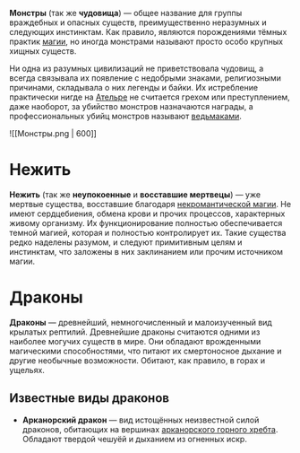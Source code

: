 **Монстры** (так же **чудовища**) — общее название для группы враждебных и опасных существ, преимущественно неразумных и следующих инстинктам. Как правило, являются порождениями тёмных практик [магии](Магия.md), но иногда монстрами называют просто особо крупных хищных существ.

Ни одна из разумных цивилизаций не приветствовала чудовищ, а всегда связывала их появление с недобрыми знаками, религиозными причинами, складывала о них легенды и байки. Их истребление практически нигде на [Ательре](Ательра) не считается грехом или преступлением, даже наоборот, за убийство монстров назначаются награды, а профессиональных убийц монстров называют [ведьмаками](Ведьмак.md).

![[Монстры.png | 600]]
# Нежить
**Нежить** (так же **неупокоенные** и  **восставшие мертвецы**) — уже мертвые существа, восставшие благодаря [некромантической магии](Магия##Некромантия). Не имеют сердцебиения, обмена крови и прочих процессов, характерных живому организму. Их функционирование полностью обеспечивается темной магией, которая и полностью контролирует их. Такие существа редко наделены разумом, и следуют примитивным целям и инстинктам, что заложены в них заклинанием или прочим источником магии.
# Драконы
**Драконы** — древнейший, немногочисленный и малоизученный вид крылатых рептилий. Древнейшие драконы считаются одними из наиболее могучих существ в мире. Они обладают врожденными магическими способностями, что питают их смертоносное дыхание и другие необычные возможности. Обитают, как правило, в горах и ущельях. 
## Известные виды драконов
- **Арканорский дракон** — вид истощённых неизвестной силой драконов, обитающих на вершинах [арканорского горного хребта](Арканорский%20горный%20хребет). Обладают твердой чешуёй и дыханием из огненных искр.